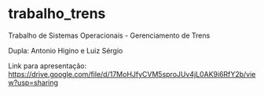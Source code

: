 # trabalho_trens
Trabalho de Sistemas Operacionais - Gerenciamento de Trens

Dupla: Antonio Higino e Luiz Sérgio

Link para apresentação: https://drive.google.com/file/d/17MoHJfyCVM5sproJUv4jL0AK9i6RfY2b/view?usp=sharing
